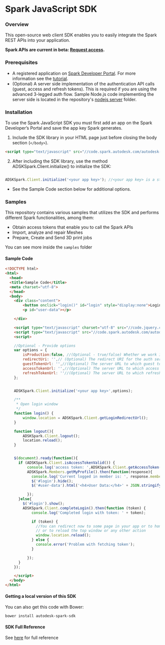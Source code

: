 # Spark JavaScript SDK

### Overview
This open-source web client SDK enables you to easily integrate the Spark REST APIs into your application. 

<b>Spark APIs are current in beta: <a href="https://spark.autodesk.com/developers/" target="_blank">Request access</a>.</b>

### Prerequisites
* A registered application on <a href="https://spark.autodesk.com/developers/" target="_blank">Spark Developer Portal</a>. For more information see the <a href="https://spark.autodesk.com/developers/reference/introduction/tutorials/register-an-app" target="_blank">tutorial</a>.
* (Optional) A server side implementation of the authentication API calls (guest, access and refresh tokens). This is required if you are using the advanced 3-legged auth flow. Sample Node.js code implementing the server side is located in the repository's <a href="https://github.com/spark3dp/spark-js-sdk/tree/master/authentication_server/nodejs" target="_blank">nodejs server</a> folder.

### Installation
To use the Spark JavaScript SDK you must first add an app on the Spark Developer’s Portal and save the app key Spark generates.

1) Include the SDK library in your HTML page just before closing the body section (`</body>`).

```HTML
<script type="text/javascript" src="//code.spark.autodesk.com/autodesk-spark-sdk.min.js"></script>
```

2) After including the SDK library, use the method ADSKSpark.Client.initialize() to initialize the SDK:<br>

```JavaScript

ADSKSpark.Client.initialize('<your app key>'); //<your app key> is a string containing your Spark app key, provided during registration.
```

* See the Sample Code section below for additional options.

### Samples
This repository contains various samples that utilizes the SDK and performs different Spark functionalities, among them:
* Obtain access tokens that enable you to call the Spark APIs
* Import, analyze and repair Meshes
* Prepare, Create and Send 3D print jobs

You can see more inside the `samples` folder

#### Sample Code

```HTML
<!DOCTYPE html>
<html>
  <head>
  <title>Sample Code</title>
  <meta charset="utf-8">
  </head>
  <body>
    <div class="content">
        <button onclick="login()" id="login" style="display:none">Login</button>
        <p id="user-data"></p>

    </div>

    <script type="text/javascript" charset="utf-8" src="//code.jquery.com/jquery-2.1.3.min.js"></script>
    <script type="text/javascript" src="//code.spark.autodesk.com/autodesk-spark-sdk.min.js"></script>
    <script>

    //Optional - Provide options
    var options = {
        isProduction:false, //(Optional - true/false) Whether we work in production or sandbox environment - default is sandbox
        redirectUri: '',// (Optional) The redirect URI for the auth service (i.e. http://example.com/callback), in cases where it is different than the one that was set for your app's Callback URL
        guestTokenUrl: '',//(Optional) The server URL to which guest token requests will be directed, for example http://example.com/guest_token.
        accessTokenUrl: '',//(Optional) The server URL to which access token requests will be directed, for example http://example.com/access_token.
        refreshTokenUrl: ''//(Optional) The server URL to which refresh access token requests will be directed.
    };


    ADSKSpark.Client.initialize('<your app key>',options);

    /**
     * Open login window
     */
    function login() {
        window.location = ADSKSpark.Client.getLoginRedirectUrl();
    }

    function logout(){
        ADSKSpark.Client.logout();
        location.reload();
    }


    $(document).ready(function(){
      if (ADSKSpark.Client.isAccessTokenValid()) {
          console.log('access token: ',ADSKSpark.Client.getAccessToken());
          ADSKSpark.Members.getMyProfile().then(function(response){
            console.log('Current logged in member is: ', response.member);
            $('#login').hide();
            $('#user-data').html('<h4>User Data:</h4>' + JSON.stringify(response.member));

          });
      }else{
        $('#login').show();
        ADSKSpark.Client.completeLogin().then(function (token) {
            console.log('Completed login with token: ' + token);

            if (token) {
              //You can redirect now to some page in your app or to homepage
              // or to reload the top window or any other action
              window.location.reload();
            } else {
              console.error('Problem with fetching token');
            }

          });
      }
    });

    </script>
  </body>
</html>
```

#### Getting a local version of this SDK
You can also get this code with Bower:
```
bower install autodesk-spark-sdk
```

#### SDK Full Reference
See <a href="https://spark.autodesk.com/developers/reference/sdk/javascript-sdk" target="_blank">here</a> for full reference
